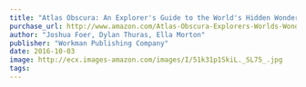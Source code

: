 ```yaml
---
title: "Atlas Obscura: An Explorer's Guide to the World's Hidden Wonders"
purchase_url: http://www.amazon.com/Atlas-Obscura-Explorers-Worlds-Wonders/dp/0761169083%3FSubscriptionId%3DAKIAIVZLK2PABGQI2KAQ%26tag%3Deverrail-20%26linkCode%3Dxm2%26camp%3D2025%26creative%3D165953%26creativeASIN%3D0761169083
author: "Joshua Foer, Dylan Thuras, Ella Morton"
publisher: "Workman Publishing Company"
date: 2016-10-03
image: http://ecx.images-amazon.com/images/I/51k31p1SkiL._SL75_.jpg
tags:
---
```


